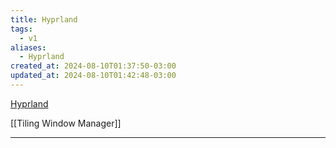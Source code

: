 ```yaml
---
title: Hyprland
tags:
  - v1
aliases:
  - Hyprland
created_at: 2024-08-10T01:37:50-03:00
updated_at: 2024-08-10T01:42:48-03:00
---
```


[Hyprland](https://hyprland.org/)

[[Tiling Window Manager]]

---

